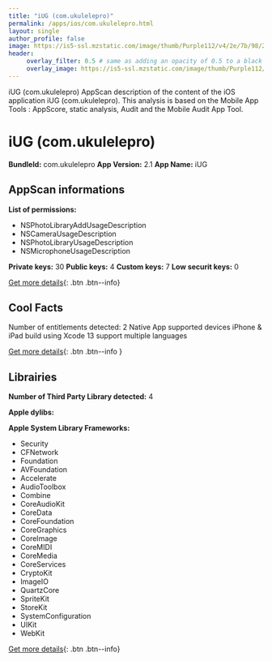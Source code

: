 ```yaml
---
title: "iUG (com.ukulelepro)"
permalink: /apps/ios/com.ukulelepro.html
layout: single
author_profile: false
image: https://is5-ssl.mzstatic.com/image/thumb/Purple112/v4/2e/7b/98/2e7b98ec-a1e6-c662-4b18-400508c0749c/AppIcon-1x_U007emarketing-0-7-0-85-220.png/512x512bb.jpg
header: 
     overlay_filter: 0.5 # same as adding an opacity of 0.5 to a black background
     overlay_image: https://is5-ssl.mzstatic.com/image/thumb/Purple112/v4/2e/7b/98/2e7b98ec-a1e6-c662-4b18-400508c0749c/AppIcon-1x_U007emarketing-0-7-0-85-220.png/512x512bb.jpg
---
```

iUG (com.ukulelepro) AppScan description of the content of the iOS application iUG (com.ukulelepro). This analysis is based on the Mobile App Tools : AppScore, static analysis, Audit and the Mobile Audit App Tool.

# iUG (com.ukulelepro)

**BundleId:** com.ukulelepro
**App Version:** 2.1
**App Name:** iUG


## AppScan informations 

**List of permissions:** 
- NSPhotoLibraryAddUsageDescription
- NSCameraUsageDescription
- NSPhotoLibraryUsageDescription
- NSMicrophoneUsageDescription
  
  
**Private keys:** 30
**Public keys:** 4
**Custom keys:** 7
**Low securit keys:** 0
  
[Get more details](/pricing.html){: .btn .btn--info}

## Cool Facts

Number of entitlements detected: 2
Native App
supported devices iPhone & iPad
build using Xcode 13
support multiple languages
  
[Get more details](/pricing.html){: .btn .btn--info }

## Librairies 
**Number of Third Party Library detected:** 4


**Apple dylibs:**


**Apple System Library Frameworks:**
- Security
- CFNetwork
- Foundation
- AVFoundation
- Accelerate
- AudioToolbox
- Combine
- CoreAudioKit
- CoreData
- CoreFoundation
- CoreGraphics
- CoreImage
- CoreMIDI
- CoreMedia
- CoreServices
- CryptoKit
- ImageIO
- QuartzCore
- SpriteKit
- StoreKit
- SystemConfiguration
- UIKit
- WebKit


  
[Get more details](/pricing.html){: .btn .btn--info}

